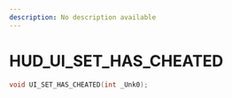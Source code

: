 ```yaml
---
description: No description available 
---
```


# HUD\_UI_SET_HAS_CHEATED

```cpp
void UI_SET_HAS_CHEATED(int _Unk0);
```